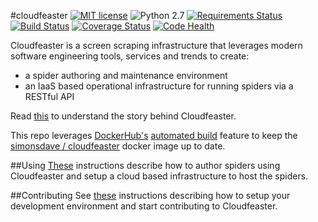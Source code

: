 #cloudfeaster
[![MIT license](http://img.shields.io/badge/license-MIT-brightgreen.svg)](http://opensource.org/licenses/MIT) ![Python 2.7](https://img.shields.io/badge/python-2.7-FFC100.svg?style=flat) [![Requirements Status](https://requires.io/github/simonsdave/cloudfeaster/requirements.svg?branch=master)](https://requires.io/github/simonsdave/cloudfeaster/requirements/?branch=master) [![Build Status](https://travis-ci.org/simonsdave/cloudfeaster.svg?branch=master)](https://travis-ci.org/simonsdave/cloudfeaster) [![Coverage Status](https://coveralls.io/repos/simonsdave/cloudfeaster/badge.svg)](https://coveralls.io/r/simonsdave/cloudfeaster) [![Code Health](https://landscape.io/github/simonsdave/cloudfeaster/master/landscape.svg?style=flat)](https://landscape.io/github/simonsdave/cloudfeaster/master)

Cloudfeaster is a screen scraping infrastructure that leverages
modern software engineering tools, services and trends to create:

* a spider authoring and maintenance environment
* an IaaS based operational infrastructure for running spiders
via a RESTful API

Read [this](docs/story.md) to understand the story behind Cloudfeaster.

This repo leverages [DockerHub's](https://hub.docker.com/)
[automated build](https://docs.docker.com/docker-hub/builds/) feature to
keep the [simonsdave / cloudfeaster](https://registry.hub.docker.com/u/simonsdave/cloudfeaster/)
docker image up to date.

##Using
[These](docs/using.md) instructions describe
how to author spiders using Cloudfeaster and
setup a cloud based infrastructure to host the spiders.

##Contributing
See [these](docs/contributing.md) instructions
describing how to setup your development environment and
start contributing to Cloudfeaster.
